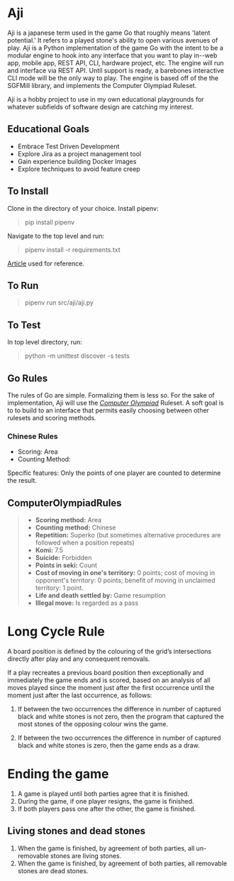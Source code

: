 # Aji
Aji is a japanese term used in the game Go that roughly means 'latent potential.'  It refers to a played stone's ability to open various avenues of play. Aji is a Python implementation of the game Go with the intent to be a modular engine to hook into any interface that you want to play in--web app, mobile app, REST API, CLI, hardware project, etc.  The engine will run and interface via REST API.  Until support is ready, a barebones interactive CLI mode will be the only way to play.  The engine is based off of the  the SGFMill library, and implements the Computer Olympiad Ruleset.

Aji is a hobby project to use in my own educational playgrounds for whatever subfields of software design are catching my interest.

## Educational Goals
* Embrace Test Driven Development
* Explore Jira as a project management tool
* Gain experience building Docker Images
* Explore techniques to avoid feature creep

## To Install
Clone in the directory of your choice. Install pipenv:
> pip install pipenv

Navigate to the top level and run:
> pipenv install -r requirements.txt

[Article](https://docs.python-guide.org/dev/virtualenvs/) used for reference.

## To Run
> pipenv run src/aji/aji.py

## To Test
In top level directory, run:
> python -m unittest discover -s tests

## Go Rules
The rules of Go are simple.  Formalizing them is less so.  For the sake of implementation, Aji will use the *[Computer Olympiad](https://en.wikipedia.org/wiki/Computer_Olympiad)* Ruleset.  A soft goal is to to build to an interface that permits easily choosing between other rulesets and scoring methods.

### Chinese Rules
- Scoring: Area
- Counting Method:

Specific features:
    Only the points of one player are counted to determine the result. 

## ComputerOlympiadRules

> * **Scoring method:** Area
> * **Counting method:** Chinese
> * **Repetition:** Superko (but sometimes alternative procedures are followed when a position repeats)
> * **Komi:** 7.5
> * **Suicide:** Forbidden
> * **Points in seki:** Count
> * **Cost of moving in one's territory:** 0 points; cost of moving in opponent's territory: 0 points; benefit of moving in unclaimed territory: 1 point.
> * **Life and death settled by:** Game resumption
> * **Illegal move:** Is regarded as a pass 

# Long Cycle Rule
A board position is defined by the colouring of the grid’s intersections directly after play and any consequent removals.

If a play recreates a previous board position then exceptionally and immediately the game ends and is scored, based on an analysis of all moves played since the moment just after the first occurrence until the moment just after the last occurrence, as follows:

1. If between the two occurrences the difference in number of captured black and white stones is not zero, then the program that captured the most stones of the opposing colour wins the game.

2. If between the two occurrences the difference in number of captured black and white stones is zero, then the game ends as a draw. 

# Ending the game
1.  A game is played until both parties agree that it is finished.
2.  During  the  game,  if  one  player  resigns,  the  game is finished. 
3.  If both players pass one after the other, the game is finished.

## Living stones and dead stones
1. When the game is finished, by agreement of both parties, all un-removable stones are living stones.
2. When the game is finished, by agreement of both parties, all removable stones are dead stones.